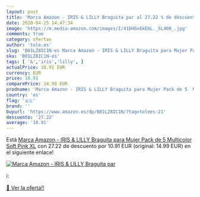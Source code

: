 ```yaml
---
layout: post
title: 'Marca Amazon - IRIS & LILLY Braguita par al 27.22 % de descuento'
date: 2020-04-25 14:47:34
image: 'https://m.media-amazon.com/images/I/41bHGx6kEbL._SL400_.jpg'
comments: true
category: ofertas
author: 'tole.es'
slug: 'B01LZ8IC1N-es Marca Amazon - IRIS & LILLY Braguita para Mujer Pack de 5...'
sku: 'B01LZ8IC1N-es'
tags: [ '&','iris','lilly', ]
actualPrice: 10.91 EUR
currency: EUR
price: 10.91
comparePrice: 14.99 EUR
prodname: 'Marca Amazon - IRIS & LILLY Braguita para Mujer Pack de 5  Multicolor  Soft Pink   XL'
country: 'es'
flag: '🇪🇸'
brand: ''
buyurl: 'https://www.amazon.es/dp/B01LZ8IC1N/?tag=tolees-21'
descuento: '27.22'
average: '10.91'
---
```


Está [Marca Amazon - IRIS & LILLY Braguita para Mujer Pack de 5  Multicolor  Soft Pink   XL](https://www.amazon.es/dp/B01LZ8IC1N/?tag=tolees-21) con 27.22 de descuento por 10.91 EUR (original: 14.99 EUR) en el siguiente enlace!

[![Marca Amazon - IRIS & LILLY Braguita par](https://m.media-amazon.com/images/I/41bHGx6kEbL._SL400_.jpg)](https://www.amazon.es/dp/B01LZ8IC1N/?tag=tolees-21)

ℹ️:


[🛒 Ver la oferta!!](https://www.amazon.es/dp/B01LZ8IC1N/?tag=tolees-21)
